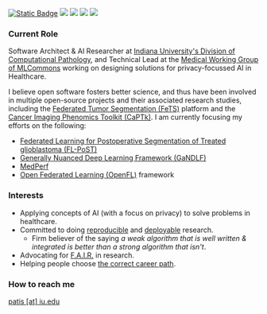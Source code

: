 <!--
**sarthakpati/sarthakpati** is a ✨ _special_ ✨ repository because its `README.md` (this file) appears on your GitHub profile.

### Hi there 👋

Here are some ideas to get you started:

- 🔭 I’m currently working on ...
- 🌱 I’m currently learning ...
- 👯 I’m looking to collaborate on ...
- 🤔 I’m looking for help with ...
- 💬 Ask me about ...
- 📫 How to reach me: ...
- 😄 Pronouns: ...
- ⚡ Fun fact: ...
-->

<!--
<p align="center">
-->
<a href="https://medicine.iu.edu/pathology/research/computational-pathology/people/pati" alt="IU Profile Page"><img alt="Static Badge" src="https://img.shields.io/badge/Page-p?style=flat&label=%F0%9F%96%B3%20IU-Profile&color=maroon"></a>
<a href="https://scholar.google.com/citations?user=lL5jPysAAAAJ&hl=en" alt="Citation"><img src="https://img.shields.io/badge/Google%20Scholar-Profile-red" /></a>
<a href="https://orcid.org/0000-0003-2243-8487" alt="Citation"><img src="https://img.shields.io/badge/ORCID-Profile-green" /></a>
<a href="https://www.linkedin.com/in/sarthakpati" alt="Citation"><img src="https://img.shields.io/badge/LinkedIn-Profile-blue" /></a>
<a href="https://twitter.com/sarthakpati" alt="Citation"><img src="https://img.shields.io/twitter/follow/sarthakpati?style=social" /></a>
<!--
</p>
<a href="https://twitter.com/sarthakpati" alt="Citation"><img src="https://img.shields.io/twitter/follow/sarthakpati?style=social" /></a>
-->

### Current Role 
Software Architect & AI Researcher at [Indiana University's Division of Computational Pathology](https://medicine.iu.edu/pathology/research/computational-pathology), and Technical Lead at the [Medical Working Group of MLCommons](https://mlcommons.org/en/groups/research-medical/) working on designing solutions for privacy-focussed AI in Healthcare.

I believe open software fosters better science, and thus have been involved in multiple open-source projects and their associated research studies, including the [Federated Tumor Segmentation (FeTS)](https://www.fets.ai/) platform and the [Cancer Imaging Phenomics Toolkit (CaPTk)](https://www.med.upenn.edu/cbica/captk/). I am currently focusing my efforts on the following: 

- [Federated Learning for Postoperative Segmentation of Treated glioblastoma (FL-PoST)](https://fets-ai.github.io/FL-PoST/)
- [Generally Nuanced Deep Learning Framework (GaNDLF)](https://mlcommons.github.io/GaNDLF)
- [MedPerf](https://www.medperf.org)
- [Open Federated Learning (OpenFL)](https://github.com/securefederatedai/openfl) framework


### Interests
- Applying concepts of AI (with a focus on privacy) to solve problems in healthcare.
- Committed to doing [reproducible](https://en.wikipedia.org/wiki/Reproducibility#Reproducible_research) and [deployable](https://en.wikipedia.org/wiki/Software_deployment) research.
  - Firm believer of the saying _a weak algorithm that is well written & integrated is better than a strong algorithm that isn't_.
- Advocating for [F.A.I.R.](https://en.wikipedia.org/wiki/FAIR_data) in research.
- Helping people choose [the correct career path](https://oitecareersblog.od.nih.gov/2010/09/28/industry-vs-academia-which-is-right-for-you/).


### How to reach me 
[patis [at] iu.edu](mailto:patis@iu.edu)
